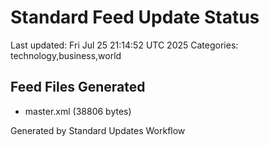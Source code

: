 # Standard Feed Update Status
Last updated: Fri Jul 25 21:14:52 UTC 2025
Categories: technology,business,world

## Feed Files Generated
- master.xml (38806 bytes)

Generated by Standard Updates Workflow

